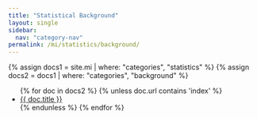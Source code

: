 ```yaml
---
title: "Statistical Background"
layout: single
sidebar:
  nav: "category-nav"
permalink: /mi/statistics/background/
---
```


{% assign docs1 = site.mi | where: "categories", "statistics" %}
{% assign docs2 = docs1 | where: "categories", "background" %}

<ul>
  {% for doc in docs2 %}
    {% unless doc.url contains 'index' %}
      <li><a href="{{ doc.url }}">{{ doc.title }}</a></li>
    {% endunless %}
  {% endfor %}
</ul>
